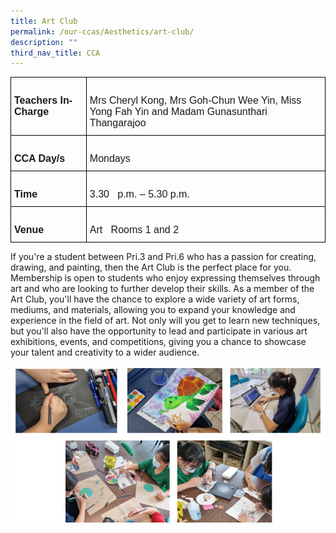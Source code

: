 ```yaml
---
title: Art Club
permalink: /our-ccas/Aesthetics/art-club/
description: ""
third_nav_title: CCA
---
```

<style type="text/css">
.tg  {border-collapse:collapse;border-spacing:0;}
.tg td{border-color:black;border-style:solid;border-width:1px;font-family:Arial, sans-serif;font-size:16px;
  overflow:hidden;padding:10px 5px;word-break:normal;}
.tg th{border-color:black;border-style:solid;border-width:1px;font-family:Arial, sans-serif;font-size:16px;
  font-weight:normal;overflow:hidden;padding:10px 5px;word-break:normal;}
.tg .tg-1wig{font-weight:bold;text-align:left;vertical-align:top}
.tg .tg-0lax{text-align:left;vertical-align:top}
</style>
<table class="tg">
<thead>
  <tr>
    <th class="tg-1wig">&nbsp;&nbsp;&nbsp;<br>Teachers In-Charge&nbsp;&nbsp;&nbsp;</th>
    <th class="tg-0lax">   <br>Mrs Cheryl Kong, Mrs Goh-Chun Wee Yin, Miss Yong Fah Yin and Madam Gunasunthari Thangarajoo   </th>
  </tr>
</thead>
<tbody>
  <tr>
    <td class="tg-1wig">&nbsp;&nbsp;&nbsp;<br>CCA Day/s&nbsp;&nbsp;&nbsp;</td>
    <td class="tg-0lax">&nbsp;&nbsp;&nbsp;<br>Mondays&nbsp;&nbsp;&nbsp;</td>
  </tr>
  <tr>
    <td class="tg-1wig">&nbsp;&nbsp;&nbsp;<br>Time&nbsp;&nbsp;&nbsp;</td>
    <td class="tg-0lax">&nbsp;&nbsp;&nbsp;<br>3.30&nbsp;&nbsp;&nbsp;p.m. – 5.30 p.m.&nbsp;&nbsp;&nbsp;</td>
  </tr>
  <tr>
    <td class="tg-1wig">&nbsp;&nbsp;&nbsp;<br>Venue&nbsp;&nbsp;&nbsp;</td>
    <td class="tg-0lax">&nbsp;&nbsp;&nbsp;<br>Art&nbsp;&nbsp;&nbsp;Rooms 1 and 2&nbsp;&nbsp;&nbsp;</td>
  </tr>
</tbody>
</table>
	
If you're a student between Pri.3 and Pri.6 who has a passion for creating, drawing, and painting, then the Art Club is the perfect place for you. Membership is open to students who enjoy expressing themselves through art and who are looking to further develop their skills. As a member of the Art Club, you'll have the chance to explore a wide variety of art forms, mediums, and materials, allowing you to expand your knowledge and experience in the field of art. Not only will you get to learn new techniques, but you'll also have the opportunity to lead and participate in various art exhibitions, events, and competitions, giving you a chance to showcase your talent and creativity to a wider audience.

![](/images/Art%20(1).png)